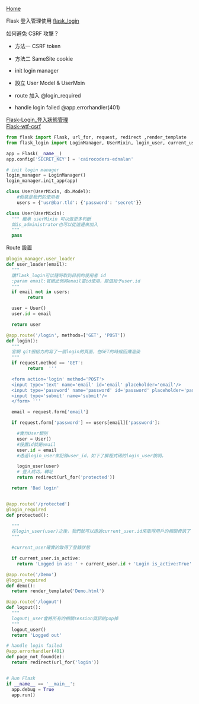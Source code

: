 [Home](README.md)

Flask 登入管理使用 [flask_login](https://flask-login.readthedocs.io/en/latest/)<br>

如何避免 CSRF 攻擊？<br>
 + 方法一 CSRF token
 + 方法二 SameSite cookie

+ init login manager

+ 設立 User Model & UserMxin
+ route 加入 @login_required
+ handle login failed  @app.errorhandler(401)

[Flask-Login_登入狀態管理](https://hackmd.io/@shaoeChen/ryvr_ly8f?type=view)<br>
[Flask-wtf-csrf](https://www.maxlist.xyz/2020/05/07/flask-csrf/)<br>

``` python
from flask import Flask, url_for, request, redirect ,render_template
from flask_login import LoginManager, UserMixin, login_user, current_user, login_required, logout_user

app = Flask(__name__)
app.config['SECRET_KEY'] = 'cairocoders-ednalan'

# init login manager
login_manager = LoginManager()
login_manager.init_app(app)

class User(UserMixin, db.Model):
    #假裝是我們的使用者 
	users = {'usr@bar.tld': {'password': 'secret'}} 

class User(UserMixin):  
  """ 繼承 userMixin 可以做更多判斷
  如is_administrator也可以從這邊來加入 
  """  
  pass 

```



Route 設置

``` python
@login_manager.user_loader 
def user_loader(email): 
  """
  讓flask_login可以隨時取到目前的使用者 id  
  :param email:官網此例將email當id使用，賦值給予user.id  
  """  
  if email not in users:
        return 

  user = User() 
  user.id = email 

  return user 

@app.route('/login', methods=['GET', 'POST']) 
def login(): 
  """ 
  官網 git很給力的寫了一個login的頁面，在GET的時候回傳渲染   
  """  
  if request.method == 'GET':
        return  '''  

  <form action='login' method='POST'>
  <input type='text' name='email' id='email' placeholder='email'/>
  <input type='password' name='password' id='password' placeholder='password'/>
  <input type='submit' name='submit'/>
  </form> '''

  email = request.form['email'] 

  if request.form['password'] == users[email]['password']: 

    #實作User類別 
    user = User() 
    #設置id就是email 
    user.id = email 
    #透過login_user來記錄user_id，如下了解程式碼的login_user說明。 

    login_user(user) 
    # 登入成功，轉址 
    return redirect(url_for('protected'))   

  return 'Bad login' 


@app.route('/protected') 
@login_required 
def protected(): 

  """ 
  在login_user(user)之後，我們就可以透過current_user.id來取得用戶的相關資訊了 
  """  

  #current_user確實的取得了登錄狀態

  if current_user.is_active:
    return 'Logged in as: ' + current_user.id + 'Login is_active:True'

@app.route('/Demo')
@login_required
def demo():
  return render_template('Demo.html')  

@app.route('/logout') 
def logout(): 
  """ 
  logout\_user會將所有的相關session資訊給pop掉 
  """ 
  logout_user() 
  return 'Logged out' 

# handle login failed
@app.errorhandler(401)
def page_not_found(e):
  return redirect(url_for('login'))


# Run Flask
if __name__ == '__main__': 
  app.debug = True 
  app.run()

```

